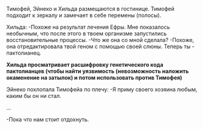 Тимофей, Эйнеко и Хильда размещаются в гостинице.
Тимофей подходит к зеркалу и замечает в себе перемены (полосы).

Хильда:
-Похоже на результат лечения Ефры. Мне показалось необычным, что после этого в твоем организме запустились восстановительные процессы.
-Что же она со мной сделала?
-Похоже, она отредактировала твой геном с помощью своей слюны. Теперь ты - пактолианец.

**Хильда просматривает расшифровку генетического кода пактолианцев (чтобы найти уязвимость (невозможность наложить окаменение на затылок) и потом использовать против Тимофея)**

Эйнеко похлопала Тимофейа по плечу:
-Я приму своего хозяина любым, каким бы он ни стал.

...

-Пока что нам стоит отдохнуть.